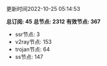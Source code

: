 更新时间2022-10-25 05:14:53

**总订阅: 45**
**总节点: 2312**
**有效节点: 367**
- ssr节点: 3
- v2ray节点: 153
- trojan节点: 64
- ss节点: 147
